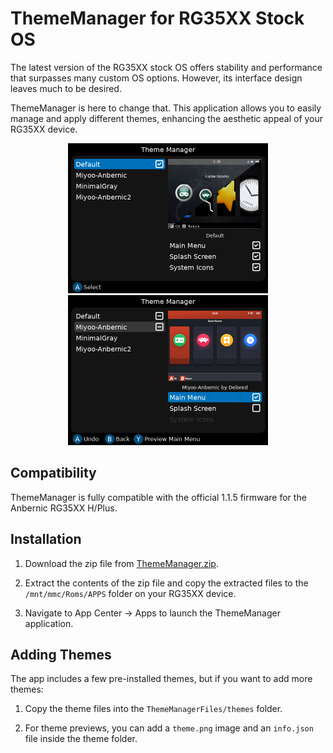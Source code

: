 # ThemeManager for RG35XX Stock OS

The latest version of the RG35XX stock OS offers stability and performance that surpasses many custom OS options. However, its interface design leaves much to be desired.

ThemeManager is here to change that. This application allows you to easily manage and apply different themes, enhancing the aesthetic appeal of your RG35XX device.

<p align="center">
  <img src="github/ss1.png" alt="Image 1" width="320" />
  <img src="github/ss2.png" alt="Image 2" width="320" />
</p>

## Compatibility
ThemeManager is fully compatible with the official 1.1.5 firmware for the Anbernic RG35XX H/Plus.

## Installation
1. Download the zip file from [ThemeManager.zip](https://example.com/download/theme-manage.zip).

2. Extract the contents of the zip file and copy the extracted files to the `/mnt/mmc/Roms/APPS` folder on your RG35XX device.

3. Navigate to App Center -> Apps to launch the ThemeManager application.

## Adding Themes

The app includes a few pre-installed themes, but if you want to add more themes:

1. Copy the theme files into the `ThemeManagerFiles/themes` folder.

2. For theme previews, you can add a `theme.png` image and an `info.json` file inside the theme folder.

